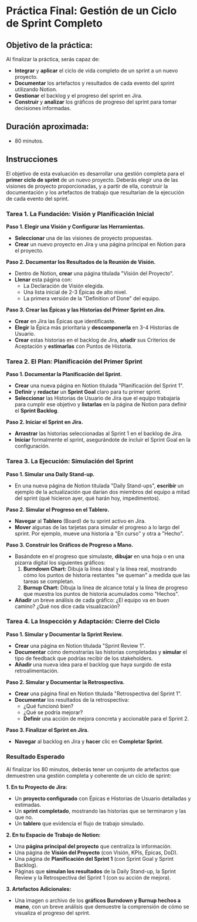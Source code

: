 # Práctica Final: Gestión de un Ciclo de Sprint Completo

## Objetivo de la práctica:
Al finalizar la práctica, serás capaz de:
- **Integrar** y **aplicar** el ciclo de vida completo de un sprint a un nuevo proyecto.
- **Documentar** los artefactos y resultados de cada evento del sprint utilizando Notion.
- **Gestionar** el backlog y el progreso del sprint en Jira.
- **Construir** y **analizar** los gráficos de progreso del sprint para tomar decisiones informadas.

## Duración aproximada:
- 80 minutos.

## Instrucciones

El objetivo de esta evaluación es desarrollar una gestión completa para el **primer ciclo de sprint** de un nuevo proyecto. Deberás elegir una de las visiones de proyecto proporcionadas, y a partir de ella, construir la documentación y los artefactos de trabajo que resultarían de la ejecución de cada evento del sprint.

### Tarea 1. La Fundación: Visión y Planificación Inicial

**Paso 1. Elegir una Visión y Configurar las Herramientas.**
- **Seleccionar** una de las visiones de proyecto propuestas.
- **Crear** un nuevo proyecto en Jira y una página principal en Notion para el proyecto.

**Paso 2. Documentar los Resultados de la Reunión de Visión.**
- Dentro de Notion, **crear** una página titulada "Visión del Proyecto".
- **Llenar** esta página con:
    - La Declaración de Visión elegida.
    - Una lista inicial de 2-3 Épicas de alto nivel.
    - La primera versión de la "Definition of Done" del equipo.

**Paso 3. Crear las Épicas y las Historias del Primer Sprint en Jira.**
- **Crear** en Jira las Épicas que identificaste.
- **Elegir** la Épica más prioritaria y **descomponerla** en 3-4 Historias de Usuario.
- **Crear** estas historias en el backlog de Jira, **añadir** sus Criterios de Aceptación y **estimarlas** con Puntos de Historia.

### Tarea 2. El Plan: Planificación del Primer Sprint

**Paso 1. Documentar la Planificación del Sprint.**
- **Crear** una nueva página en Notion titulada "Planificación del Sprint 1".
- **Definir** y **redactar** un **Sprint Goal** claro para tu primer sprint.
- **Seleccionar** las Historias de Usuario de Jira que el equipo trabajaría para cumplir ese objetivo y **listarlas** en la página de Notion para definir el **Sprint Backlog**.

**Paso 2. Iniciar el Sprint en Jira.**
- **Arrastrar** las historias seleccionadas al Sprint 1 en el backlog de Jira.
- **Iniciar** formalmente el sprint, asegurándote de incluir el Sprint Goal en la configuración.

### Tarea 3. La Ejecución: Simulación del Sprint

**Paso 1. Simular una Daily Stand-up.**
- En una nueva página de Notion titulada "Daily Stand-ups", **escribir** un ejemplo de la actualización que darían dos miembros del equipo a mitad del sprint (qué hicieron ayer, qué harán hoy, impedimentos).

**Paso 2. Simular el Progreso en el Tablero.**
- **Navegar** al **Tablero** (Board) de tu sprint activo en Jira.
- **Mover** algunas de las tarjetas para simular el progreso a lo largo del sprint. Por ejemplo, mueve una historia a "En curso" y otra a "Hecho".

**Paso 3. Construir los Gráficos de Progreso a Mano.**
- Basándote en el progreso que simulaste, **dibujar** en una hoja o en una pizarra digital los siguientes gráficos:
    1.  **Burndown Chart:** Dibuja la línea ideal y la línea real, mostrando cómo los puntos de historia restantes "se queman" a medida que las tareas se completan.
    2.  **Burnup Chart:** Dibuja la línea de alcance total y la línea de progreso que muestra los puntos de historia acumulados como "Hechos".
- **Añadir** un breve análisis de cada gráfico: ¿El equipo va en buen camino? ¿Qué nos dice cada visualización?

### Tarea 4. La Inspección y Adaptación: Cierre del Ciclo

**Paso 1. Simular y Documentar la Sprint Review.**
- **Crear** una página en Notion titulada "Sprint Review 1".
- **Documentar** cómo demostrarías las historias completadas y **simular** el tipo de feedback que podrías recibir de los stakeholders.
- **Añadir** una nueva idea para el backlog que haya surgido de esta retroalimentación.

**Paso 2. Simular y Documentar la Retrospectiva.**
- **Crear** una página final en Notion titulada "Retrospectiva del Sprint 1".
- **Documentar** los resultados de la retrospectiva:
    - ¿Qué funcionó bien?
    - ¿Qué se podría mejorar?
    - **Definir** una acción de mejora concreta y accionable para el Sprint 2.

**Paso 3. Finalizar el Sprint en Jira.**
- **Navegar** al backlog en Jira y **hacer** clic en **Completar Sprint**.

### Resultado Esperado
Al finalizar los 80 minutos, deberás tener un conjunto de artefactos que demuestren una gestión completa y coherente de un ciclo de sprint:

**1. En tu Proyecto de Jira:**
-   Un **proyecto configurado** con Épicas e Historias de Usuario detalladas y estimadas.
-   Un **sprint completado**, mostrando las historias que se terminaron y las que no.
-   Un **tablero** que evidencia el flujo de trabajo simulado.

**2. En tu Espacio de Trabajo de Notion:**
-   Una **página principal del proyecto** que centraliza la información.
-   Una página de **Visión del Proyecto** (con Visión, KPIs, Épicas, DoD).
-   Una página de **Planificación del Sprint 1** (con Sprint Goal y Sprint Backlog).
-   Páginas que **simulan los resultados** de la Daily Stand-up, la Sprint Review y la Retrospectiva del Sprint 1 (con su acción de mejora).

**3. Artefactos Adicionales:**
-   Una imagen o archivo de los **gráficos Burndown y Burnup hechos a mano**, con un breve análisis que demuestre la comprensión de cómo se visualiza el progreso del sprint.
